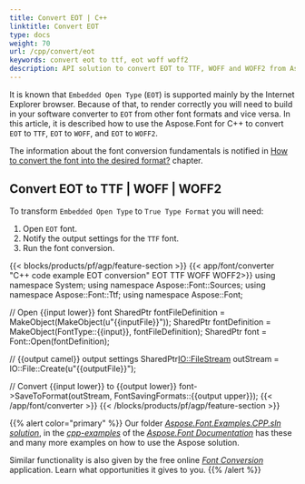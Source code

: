 ```yaml
---
title: Convert EOT | C++
linktitle: Convert EOT
type: docs
weight: 70
url: /cpp/convert/eot
keywords: convert eot to ttf, eot woff woff2
description: API solution to convert EOT to TTF, WOFF and WOFF2 from Aspose.Font for C++. Here you will find code examples of EOT conversion.
---
```


It is known that `Embedded Open Type` (`EOT`) is supported mainly by the Internet Explorer browser. Because of that, to render correctly you will need to build in your software converter to `EOT` from other font formats and vice versa. In this article, it is described how to use the Aspose.Font for C++ to convert `EOT` to `TTF`, `EOT` to `WOFF`, and `EOT` to `WOFF2`.

The information about the font conversion fundamentals is notified in [How to convert the font into the desired format?](https://docs.aspose.com//font/cpp/convert/#how-to-convert-the-font-into-the-desired-format) chapter.

## Convert EOT to TTF | WOFF | WOFF2

To transform `Embedded Open Type` to `True Type Format` you will need:
1. Open `EOT` font.
2. Notify the output settings for the `TTF` font.
3. Run the font conversion.

{{< blocks/products/pf/agp/feature-section >}}
{{< app/font/converter "C++ code example EOT conversion" EOT TTF WOFF WOFF2>}}
using namespace System;
using namespace Aspose::Font::Sources;
using namespace Aspose::Font::Ttf;
using namespace Aspose::Font;

// Open {{input lower}} font
SharedPtr<FontFileDefinition> fontFileDefinition = MakeObject<FontFileDefinition>(MakeObject<FileSystemStreamSource>(u"{{inputFile}}"));
SharedPtr<FontDefinition> fontDefinition = MakeObject<FontDefinition>(FontType::{{input}}, fontFileDefinition);
SharedPtr<Font> font = Font::Open(fontDefinition);

// {{output camel}} output settings
SharedPtr<IO::FileStream> outStream = IO::File::Create(u"{{outputFile}}");

// Convert {{input lower}} to {{output lower}}
font->SaveToFormat(outStream, FontSavingFormats::{{output upper}});
{{< /app/font/converter >}}
{{< /blocks/products/pf/agp/feature-section >}}

{{% alert color="primary" %}}
Our folder [*Aspose.Font.Examples.CPP.sln solution*](https://github.com/aspose-font/Aspose.Font-Documentation/tree/master/cpp-examples), in the [*cpp-examples*](https://github.com/aspose-font/Aspose.Font-Documentation/tree/master/cpp-examples) of the [*Aspose.Font Documentation*](https://github.com/aspose-font/Aspose.Font-Documentation) has these and many more examples on how to use the Aspose solution.

Similar functionality is also given by the free online [*Font Conversion*](https://products.aspose.app/font/conversion) application. Learn what opportunities it gives to you.
{{% /alert %}}
